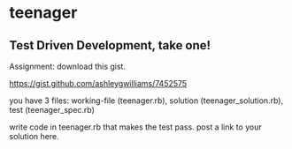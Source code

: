 teenager
========

Test Driven Development, take one!
--------

Assignment:
download this gist.
 
https://gist.github.com/ashleygwilliams/7452575
 
you have 3 files: working-file (teenager.rb), solution (teenager_solution.rb), test (teenager_spec.rb)
 
write code in teenager.rb that makes the test pass. post a link to your solution here. 